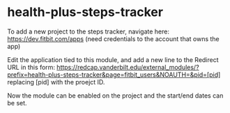 # health-plus-steps-tracker

To add a new project to the steps tracker, navigate here: https://dev.fitbit.com/apps (need credentials to the account that owns the app)

Edit the application tied to this module, and add a new line to the Redirect URL in this form: https://redcap.vanderbilt.edu/external_modules/?prefix=health-plus-steps-tracker&page=fitbit_users&NOAUTH=&pid=[pid]
replacing [pid] with the proejct ID.

Now the module can be enabled on the project and the start/end dates can be set.
